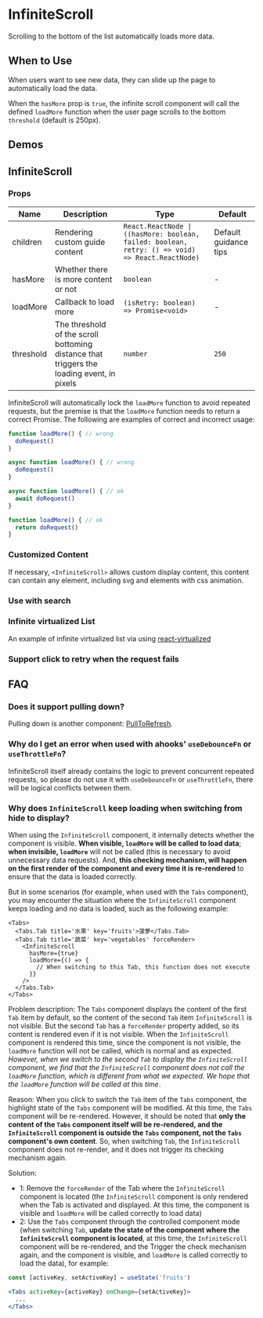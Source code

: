 # InfiniteScroll

Scrolling to the bottom of the list automatically loads more data.

## When to Use

When users want to see new data, they can slide up the page to automatically load the data.

When the `hasMore` prop is `true`, the infinite scroll component will call the defined `loadMore` function when the user page scrolls to the bottom `threshold` (default is 250px).

## Demos

<code src="./demos/demo1.tsx"></code>

## InfiniteScroll

### Props

| Name      | Description                                                                               | Type                                                                                             | Default               |
| --------- | ----------------------------------------------------------------------------------------- | ------------------------------------------------------------------------------------------------ | --------------------- |
| children  | Rendering custom guide content                                                            | `React.ReactNode \| ((hasMore: boolean, failed: boolean, retry: () => void) => React.ReactNode)` | Default guidance tips |
| hasMore   | Whether there is more content or not                                                      | `boolean`                                                                                        | -                     |
| loadMore  | Callback to load more                                                                     | `(isRetry: boolean) => Promise<void>`                                                            | -                     |
| threshold | The threshold of the scroll bottoming distance that triggers the loading event, in pixels | `number`                                                                                         | `250`                 |

InfiniteScroll will automatically lock the `loadMore` function to avoid repeated requests, but the premise is that the `loadMore` function needs to return a correct Promise. The following are examples of correct and incorrect usage:

```js
function loadMore() { // wrong
  doRequest()
}

async function loadMore() { // wrong
  doRequest()
}

async function loadMore() { // ok
  await doRequest()
}

function loadMore() { // ok
  return doRequest()
}
```

### Customized Content

If necessary, `<InfiniteScroll>` allows custom display content, this content can contain any element, including svg and elements with css animation.

<code src="./demos/content.tsx"></code>

### Use with search

<code src="./demos/demo3.tsx"></code>

### Infinite virtualized List

An example of infinite virtualized list via using [react-virtualized](https://github.com/bvaughn/react-virtualized)

<code src="./demos/demo2.tsx"></code>

### Support click to retry when the request fails

<code src="./demos/demo4.tsx"></code>

## FAQ

### Does it support pulling down?

Pulling down is another component: [PullToRefresh](/components/pull-to-refresh).

### Why do I get an error when used with ahooks' `useDebounceFn` or `useThrottleFn`?

InfiniteScroll itself already contains the logic to prevent concurrent repeated requests, so please do not use it with `useDebounceFn` or `useThrottleFn`, there will be logical conflicts between them.

### Why does `InfiniteScroll` keep loading when switching from hide to display?

When using the `InfiniteScroll` component, it internally detects whether the component is visible. **When visible, `loadMore` will be called to load data**; **when invisible, `loadMore`** will not be called (this is necessary to avoid unnecessary data requests). And, **this checking mechanism, will happen on the first render of the component and every time it is re-rendered** to ensure that the data is loaded correctly.

But in some scenarios (for example, when used with the `Tabs` component), you may encounter the situation where the `InfiniteScroll` component keeps loading and no data is loaded, such as the following example:

```tsx
<Tabs>
  <Tabs.Tab title='水果' key='fruits'>菠萝</Tabs.Tab>
  <Tabs.Tab title='蔬菜' key='vegetables' forceRender>
    <InfiniteScroll
      hasMore={true}
      loadMore={() => {
        // When switching to this Tab, this function does not execute
      }}
    />
  </Tabs.Tab>
</Tabs>
```

Problem description: The `Tabs` component displays the content of the first `Tab` item by default, so the content of the second `Tab` item `InfiniteScroll` is not visible. But the second `Tab` has a `forceRender` property added, so its content is rendered even if it is not visible. When the `InfiniteScroll` component is rendered this time, since the component is not visible, the `loadMore` function will not be called, which is normal and as expected. _However, when we switch to the second `Tab` to display the `InfiniteScroll` component, we find that the `InfiniteScroll` component does not call the `loadMore` function, which is different from what we expected. We hope that the `loadMore` function will be called at this time_.

Reason: When you click to switch the `Tab` item of the `Tabs` component, the highlight state of the `Tabs` component will be modified. At this time, the `Tabs` component will be re-rendered. However, it should be noted that **only the content of the `Tabs` component itself will be re-rendered, and the `InfiniteScroll` component is outside the `Tabs` component, not the `Tabs` component's own content**. So, when switching `Tab`, the `InfiniteScroll` component does not re-render, and it does not trigger its checking mechanism again.

Solution:

- 1: Remove the `forceRender` of the Tab where the `InfiniteScroll` component is located (the `InfiniteScroll` component is only rendered when the Tab is activated and displayed. At this time, the component is visible and `loadMore` will be called correctly to load data)
- 2: Use the `Tabs` component through the controlled component mode (when switching `Tab`, **update the state of the component where the `InfiniteScroll` component is located**, at this time, the `InfiniteScroll` component will be re-rendered, and the Trigger the check mechanism again, and the component is visible, and `loadMore` is called correctly to load the data), for example:

```jsx
const [activeKey, setActiveKey] = useState('fruits')

<Tabs activeKey={activeKey} onChange={setActiveKey}>
  ...
</Tabs>
```
